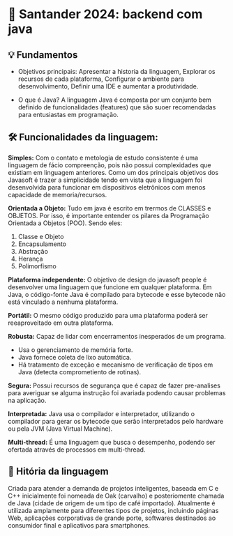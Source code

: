 # 🚀 Santander 2024: backend com java

## 💡 Fundamentos 
- Objetivos principais:
Apresentar a historia da linguagem,
Explorar os recursos de cada plataforma,
Configurar o ambiente para desenvolvimento,
Definir uma IDE e aumentar a produtividade.

- O que é Java?
A linguagem Java é composta por um conjunto bem definido de funcionalidades (features) que são suoer recomendadas para entusiastas em programação.

## 🛠️ Funcionalidades da linguagem:

**Simples:**
Com o contato e metologia de estudo consistente é uma linguagem de fácio compreenção, pois não possui complexidades que existiam em linguagem anteriores. Como um dos principais objetivos dos Javasoft é trazer a simplicidade tendo em vista que a linguagem foi desenvolvida para funcionar em dispositivos eletrônicos com menos capacidade de memoria/recursos.

**Orientada a Objeto:**
Tudo em java é escrito em trermos de CLASSES e OBJETOS. Por isso, é importante entender os pilares da Programação Orientada a Objetos (POO). Sendo eles:

1. Classe e Objeto
2. Encapsulamento
3. Abstração
4. Herança
5. Polimorfismo

**Plataforma independente:**
O objetivo de design do javasoft people é desenvolver uma linguagem que funcione em qualquer plataforma. Em Java, o código-fonte Java é compilado para bytecode e esse bytecode não está vinculado a nenhuma plataforma.

**Portátil:**
O mesmo código produzido para uma plataforma poderá ser reeaproveitado em outra plataforma.

**Robusta:**
Capaz de lidar com encerramentos inesperados de um programa.

- Usa o gerenciamento de memória forte.
- Java fornece coleta de lixo automática.
- Há tratamento de exceção e mecanismo de verificação de tipos em Java (detecta comprometiento de rotinas).

**Segura:**
Possui recursos de segurança que é capaz de fazer pre-analises para averiguar se alguma instrução foi avariada podendo causar problemas na aplicação.

**Interpretada:**
Java usa o compilador e interpretador, utilizando o compilador para gerar os bytecode que serão interpretados pelo hardware ou pela JVM (Java Virtual Machine).

**Multi-thread:**
É uma linguagem que busca o desempenho, podendo ser ofertada através de processos em multi-thread.

## 📜 Hitória da linguagem
Criada para atender a demanda de projetos inteligentes, baseada em C e C++ inicialmente foi nomeada de Oak (carvalho) e posteriomente chamada de Java (cidade de origem de um tipo de café importado). Atualmente é utilizada amplamente para diferentes tipos de projetos, incluindo páginas Web, aplicações corporativas de grande porte, softwares destinados ao consumidor final e aplicativos para smartphones.
